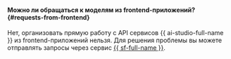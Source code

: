 #### Можно ли обращаться к моделям из frontend-приложений? {#requests-from-frontend}

Нет, организовать прямую работу с API сервисов {{ ai-studio-full-name }} из frontend-приложений нельзя. Для решения проблемы вы можете отправлять запросы через сервис [{{ sf-full-name }}](../functions/).